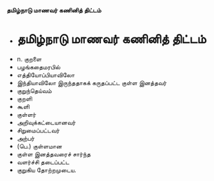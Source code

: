 **தமிழ்நாடு மாணவர் கணினித் திட்டம்**
- # தமிழ்நாடு மாணவர் கணினித் திட்டம்
- n. குறளை
- பழங்கதைமரபில்
- எத்தியோப்பியாவிலோ
- இந்தியாவிலோ இருந்ததாகக் கருதப்பட்ட குள்ள இனத்தவர்
- குறுந்தெய்வம்
- குறளி
- கூளி
- குள்ளர்
- அறிவுக்கட்டையானவர்
- சிறுமைப்பட்டவர்
- அற்பர்
- (பெ.) குள்ளமான
- குள்ள இனத்தவரைச் சார்ந்த
- வளர்ச்சி தடைப்பட்ட
- குறுகிய தோற்றமுடைய.

